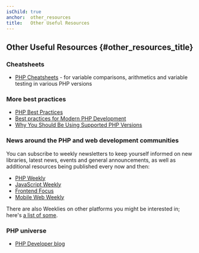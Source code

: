 ```yaml
---
isChild: true
anchor:  other_resources
title:   Other Useful Resources
---
```


## Other Useful Resources {#other_resources_title}

### Cheatsheets

* [PHP Cheatsheets](http://phpcheatsheets.com/) - for variable comparisons, arithmetics and variable testing in various
PHP versions

### More best practices

* [PHP Best Practices](https://phpbestpractices.org/)
* [Best practices for Modern PHP Development](https://www.airpair.com/php/posts/best-practices-for-modern-php-development)
* [Why You Should Be Using Supported PHP Versions](https://kinsta.com/blog/php-versions/)

### News around the PHP and web development communities

You can subscribe to weekly newsletters to keep yourself informed on new libraries, latest news, events and general
announcements, as well as additional resources being published every now and then:

* [PHP Weekly](http://www.phpweekly.com)
* [JavaScript Weekly](https://javascriptweekly.com/)
* [Frontend Focus](https://frontendfoc.us/)
* [Mobile Web Weekly](https://mobiledevweekly.com/)

There are also Weeklies on other platforms you might be interested in; here's [a list of some](https://github.com/jondot/awesome-weekly).

### PHP universe

* [PHP Developer blog](https://blog.phpdeveloper.org/)
